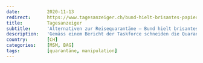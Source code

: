 ```yaml
---
date:          2020-11-13
redirect:      https://www.tagesanzeiger.ch/bund-hielt-brisantes-papier-einen-monat-unter-verschluss-594660472162
title:         Tagesanzeiger
subtitle:      'Alternativen zur Reisequarantäne – Bund hielt brisantes Papier einen Monat unter Verschluss'
description:   'Gemäss einem Bericht der Taskforce schneiden die Quarantäneregeln der Schweiz schlecht ab. Das BAG will aber nichts ändern.'
country:       [CH]
categories:    [MSM, BAG]
tags:          [quarantäne, manipulation]
---
```

